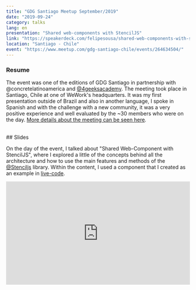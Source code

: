 ```yaml
---
title: "GDG Santiago Meetup September/2019"
date: "2019-09-24"
category: talks
lang: en
presentation: "Shared web-components with StencilJS"
link: "https://speakerdeck.com/felipesousa/shared-web-components-with-stenciljs"
location: "Santiago - Chile"
event: "https://www.meetup.com/gdg-santiago-chile/events/264634504/"
---
```


### Resume

The event was one of the editions of GDG Santiago in partnership with @concretelatinoamerica and [@4geeksacademy](https://www.4geeksacademy.co/). The meeting took place in Santiago, Chile at one of WeWork's headquarters. It was my first presentation outside of Brazil and also in another language, I spoke in Spanish and with the challenge with a new community, it was a very positive experience and well evaluated by the ~30 members who were on the day. [More details about the meeting can be seen here](https://www.meetup.com/gdg-santiago-chile/events/264634504/).

<br />
## Slides

On the day of the event, I talked about "Shared Web-Component with StencilJS", where I explored a little of the concepts behind all the architecture and how to use the main features and methods of the [@Stenciljs](https://github.com/ionic-team/stencil) library. Within the content, I used a component that I created as an example in [live-code](https://github.com/felipesousa/stencil-movie-card).

<div style="left: 0; width: 100%; height: 0; position: relative; padding-bottom: 56.1972%;"><iframe src="https://speakerdeck.com/player/fc2c97556cc240f3a0d5c2431fac9f13" style="border: 0; top: 0; left: 0; width: 100%; height: 100%; position: absolute;" allowfullscreen scrolling="no" allow="encrypted-media"></iframe></div>
